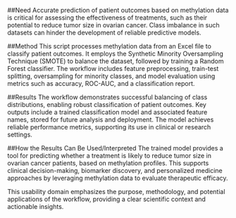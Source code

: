 ##Need
Accurate prediction of patient outcomes based on methylation data is critical for assessing the effectiveness of treatments, such as their potential to reduce tumor size in ovarian cancer. Class imbalance in such datasets can hinder the development of reliable predictive models.

##Method
This script processes methylation data from an Excel file to classify patient outcomes. It employs the Synthetic Minority Oversampling Technique (SMOTE) to balance the dataset, followed by training a Random Forest classifier. The workflow includes feature preprocessing, train-test splitting, oversampling for minority classes, and model evaluation using metrics such as accuracy, ROC-AUC, and a classification report.

##Results
The workflow demonstrates successful balancing of class distributions, enabling robust classification of patient outcomes. Key outputs include a trained classification model and associated feature names, stored for future analysis and deployment. The model achieves reliable performance metrics, supporting its use in clinical or research settings.

##How the Results Can Be Used/Interpreted
The trained model provides a tool for predicting whether a treatment is likely to reduce tumor size in ovarian cancer patients, based on methylation profiles. This supports clinical decision-making, biomarker discovery, and personalized medicine approaches by leveraging methylation data to evaluate therapeutic efficacy.

This usability domain emphasizes the purpose, methodology, and potential applications of the workflow, providing a clear scientific context and actionable insights.
